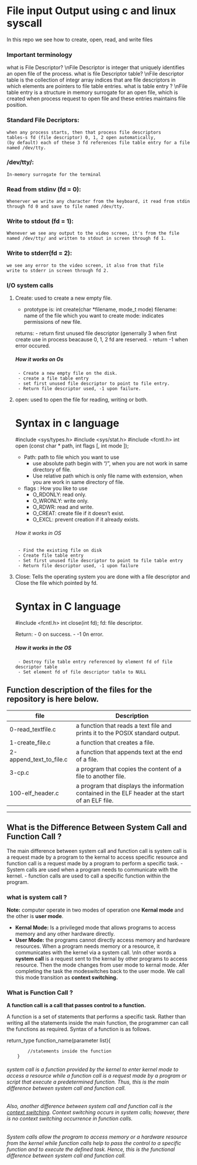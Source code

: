 # File input Output using c and linux syscall

In this repo we see how to create, open, read, and write files

### Important terminology

what is File Descriptor?
	\nFile Descriptor is integer that uniquely identifies an open file of the process.
what is file Descriptor table?
	\nFile descriptor table is the collection of integr array indices that are file descriptors in which elements are pointers to file table entries.
what is table entry ?
	\nFile table entry is a structure in memory surrogate for an open file, which is created when process request to open file and these entries maintains file position.

### Standard File Decriptors:
	when any process starts, then that process file descriptors
	tables-s fd (file descriptor) 0, 1, 2 open automatically,
	(by default) each of these 3 fd references file table entry for a file named /dev/tty.

### /dev/tty/:
	In-memory surrogate for the terminal

### Read from stdinv (fd = 0):
	Whenerver we write any character from the keyboard, it read from stdin through fd 0 and save to file named /dev/tty.

### Write to stdout (fd = 1):
	Whenever we see any output to the video screen, it's from the file named /dev/tty/ and written to stdout in screen through fd 1.

### Write to stderr(fd = 2): 
	we see any error to the video screen, it also from that file
	write to stderr in screen through fd 2.

### I/O system calls
1. Create: used to create a new empty file.
	- prototype is: int create(char *filename, mode_t mode)
	filename: name of the file which you want to create
	mode: indicates permissions of new file.

	returns: 
		- return first unused file descriptor (generrally 3  when first
		create use in process beacause 0, 1, 2 fd are reserved.
		- return -1 when error occured.
	##### How it works on Os
		- Create a new empty file on the disk.
		- create a file table entry 
		- set first unused file descriptor to point to file entry.
		- Return file descriptor used, -1 upon failure.
2. open: used to open the file for reading, writing or both.
	# Syntax in c language
	\#include <sys/types.h>
	\#include <sys/stat.h>
	\#include <fcntl.h>
	int open (const char * path, int flags [, int mode ]);

	- Path: path to file which you want to use 
		- use absolute path begin with “/”, when you are not work in same directory of file.
		- Use relative path which is only file name with extension, when you are work in same directory of file.
	- flags : How you like to use
		- O_RDONLY: read only.
		- O_WRONLY: write only.
		- O_RDWR: read and write.
		- O_CREAT: create file if it doesn’t exist.
		- O_EXCL: prevent creation if it already exists.
	###### How it works in OS
		- Find the existing file on disk
		- Create file table entry
		- Set first unused file descriptor to point to file table entry
		- Return file descriptor used, -1 upon failure
3. Close: Tells the operating system you are done with a file descriptor and Close the file which pointed by fd. 
	# Syntax in C language
	#include <fcntl.h>
	int close(int fd);
	fd: file descriptor.

	Return:
		- 0 on success.
		- -1 0n error.

	##### How it works in the OS
		- Destroy file table entry referenced by element fd of file descriptor table
		- Set element fd of file descriptor table to NULL


## Function description of the files for the repository is here below.

| file     |     Description                                        |
|--------  | -------------------------------------------------------|
| 0-read_textfile.c | a function that reads a text file and prints it to the POSIX standard output. |
| 1-create_file.c |  a function that creates a file. |
| 2-append_text_to_file.c | a function that appends text at the end of a file.|
| 3-cp.c | a program that copies the content of a file to another file.|
| 100-elf_header.c | a program that displays the information contained in the ELF header at the start of an ELF file.|


_____________________________________________________________________________________________________________________________________
## What is the Difference Between System Call and Function Call ?

The main difference between system call and function call is system call is a request made by a program  to the kernal 
to access specific resource and function call is a request made by a program to perform a specific task.
	- System calls are used when a program needs to communicate with the kernel.
	- function calls are used to call a specific function within the program.

### what is system call ?
**Note:**
   computer operate in two modes of operation one **Kernal mode** and the other is **user mode**.
   - **Kernal Mode:** Is a privileged  mode that allows  programs to access  memory and any other hardware directly.
   - **User Mode:** the programs cannot directly access memory and hardware resources.
   	When a program needs memory or a resource, it communicates with the kernel via a system call.
\nIn other words a **system call** is a request sent to the kernal by other programs to access resource.
Then the mode changes from user mode to kernal mode. Afer completing the task the modeswitches back to the user mode. We call this mode transition as **context switching.**
### What is Function Call  ?
**A function call is a call that passes control to a function.**

A function is a set of statements that performs a specific task. Rather than writing all the statements inside the main function, the programmer can call the functions as required. Syntax of a function is as follows.

return_type function_name(parameter list){

            //statements inside the function
	    }
###### system call is a function provided by the kernel to enter kernel mode to access a resource while a function call is a request made by a program or script that execute a predetermined function. Thus, this is the main difference between system call and function call.

###### Also, another difference between system call and function call is the [context switching](https://en.wikipedia.org/wiki/Context_switch). Context switching occurs in system calls; however, there is no context switching occurrence in function calls.

###### System calls allow the program to access memory or a hardware resource from the kernel while function calls help to pass the control to a specific function and to execute the defined task. Hence, this is the functional difference between system call and function call.





